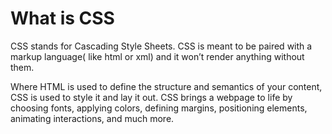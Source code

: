 # What is CSS
CSS stands for Cascading Style Sheets. CSS is meant to be paired with a markup language( like html or xml) and it won’t render anything without them.

Where HTML is used to define the structure and semantics of your content, CSS is used to style it and lay it out. CSS brings a webpage to life by choosing fonts, applying colors, defining margins, positioning elements, animating interactions, and much more.
